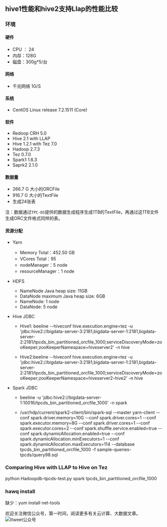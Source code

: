 hive1性能和hive2支持Llap的性能比较
---

### 环境

#### 硬件
- CPU ： 24
- 内存：128G
- 磁盘：300g*5/台

#### 网络
- 千兆网络 1G/S

#### 系统
- CentOS Linux release 7.2.1511 (Core) 

#### 软件
- Redoop CRH 5.0
- Hive 2.1 with LLAP
- Hive 1.2.1 with Tez 7.0
- Hadoop 2.7.3
- Tez 0.7.0
- Spark1 1.6.3
- Saprk2 2.1.0  

#### 数据量
- 266.7 G 大小的ORCFile
- 916.7 G 大小的TextFile
- 生成24张表

注：数据通过`TPC-DS`提供的数据生成程序生成1TB的TextFile，再通过这1TB文件生成ORC文件格式同样的表。

#### 资源分配

- Yarn 
    +  Memory Total：452.50 GB
    +  VCores Total：95
    +  nodeManager：5 node  
    +  resourceManager：1 node

- HDFS
    + NameNode Java heap size: 11GB
    + DataNode maximum Java heap size: 6GB
    + NameNode: 1 node
    + DataNode: 5 node

- Hive JDBC 
    
    + Hive1: beeline --hiveconf hive.execution.engine=tez -u 'jdbc:hive2://bigdata-server-3:2181,bigdata-server-1:2181,bigdata-server-2:2181/tpcds_bin_partitioned_orcfile_1000;serviceDiscoveryMode=zooKeeper;zooKeeperNamespace=hiveserver2' -n hive
    
    + Hive2:beeline --hiveconf hive.execution.engine=tez -u 'jdbc:hive2://bigdata-server-3:2181,bigdata-server-1:2181,bigdata-server-2:2181/tpcds_bin_partitioned_orcfile_1000;serviceDiscoveryMode=zooKeeper;zooKeeperNamespace=hiveserver2-hive2' -n hive 

- Spark JDBC
    + beeline -u 'jdbc:hive2://bigdata-server-1:10016/tpcds_bin_partitioned_orcfile_1000' -n spark 
    
    + /usr/hdp/current/spark2-client/bin/spark-sql --master yarn-client --conf spark.driver.memory=10G --conf spark.driver.cores=1 --conf spark.executor.memory=8G --conf spark.driver.cores=1 --conf spark.executor.cores=2  --conf spark.shuffle.service.enabled=true --conf spark.dynamicAllocation.enabled=true --conf spark.dynamicAllocation.minExecutors=1 --conf spark.dynamicAllocation.maxExecutors=114 --database tpcds_bin_partitioned_orcfile_1000 -f sample-queries-tpcds/query98.sql 

### Comparing Hive with LLAP to Hive on Tez

python Hadoopdb-tpcds-test.py spark tpcds_bin_partitioned_orcfile_1000


### hawq install 
 
缺少：yum install net-tools


欢迎关注微信公众号，第一时间，阅读更多有关云计算、大数据文章。
![Itweet公众号](https://github.com/itweet/labs/raw/master/common/img/weixin_public.png)


